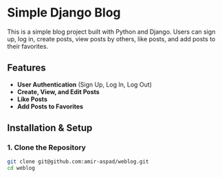 # Simple Django Blog

This is a simple blog project built with Python and Django. Users can sign up, log in, create posts, view posts by others, like posts, and add posts to their favorites.

## Features
- **User Authentication** (Sign Up, Log In, Log Out)
- **Create, View, and Edit Posts**
- **Like Posts**
- **Add Posts to Favorites**

## Installation & Setup

### 1. Clone the Repository
```bash
git clone git@github.com:amir-aspad/weblog.git
cd weblog
